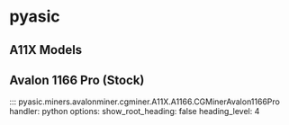# pyasic
## A11X Models

## Avalon 1166 Pro (Stock)
::: pyasic.miners.avalonminer.cgminer.A11X.A1166.CGMinerAvalon1166Pro
    handler: python
    options:
        show_root_heading: false
        heading_level: 4

